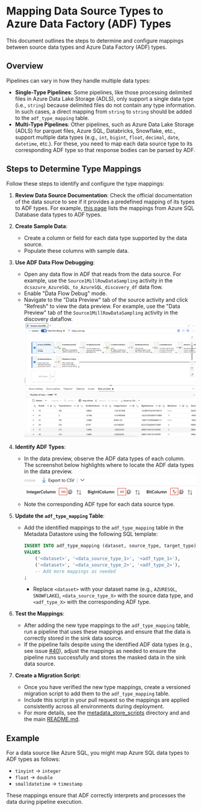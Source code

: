 # Mapping Data Source Types to Azure Data Factory (ADF) Types

This document outlines the steps to determine and configure mappings between source data types and 
Azure Data Factory (ADF) types. 

## Overview

Pipelines can vary in how they handle multiple data types:

- **Single-Type Pipelines**: Some pipelines, like those processing delimited files in Azure Data Lake Storage (ADLS), 
only support a single data type (i.e., `string`) because delimited files do not contain any type information. 
In such cases, a direct mapping from `string` to `string` should be added to the `adf_type_mapping` table.
- **Multi-Type Pipelines**: Other pipelines, such as Azure Data Lake Storage (ADLS) for parquet files, Azure SQL, 
Databricks, Snowflake, etc., support multiple data types (e.g., `int`, `bigint`, `float`, `decimal`, `date`, 
`datetime`, etc.). For these, you need to map each data source type to its corresponding ADF type so that 
response bodies can be parsed by ADF.

## Steps to Determine Type Mappings

Follow these steps to identify and configure the type mappings:

1. **Review Data Source Documentation**: Check the official documentation of the data source to see if it provides 
a predefined mapping of its types to ADF types. For example, [this page](https://learn.microsoft.com/en-us/azure/data-factory/connector-azure-sql-database?tabs=data-factory#data-type-mapping-for-azure-sql-database) lists 
the mappings from Azure SQL Database data types to ADF types.

2. **Create Sample Data**:
    - Create a column or field for each data type supported by the data source.
    - Populate these columns with sample data.

3. **Use ADF Data Flow Debugging**:
    - Open any data flow in ADF that reads from the data source. For example, use the 
    `Source1MillRowDataSampling` activity in the `dcsazure_AzureSQL_to_AzureSQL_discovery_df` data flow.
    - Enable "Data Flow Debug" mode.
    - Navigate to the "Data Preview" tab of the source activity and click "Refresh" to view the data preview.
    For example, use the "Data Preview" tab of the `Source1MillRowDataSampling` activity in the discovery dataflow.
    ![data preview](../images/ADF%20Data%20Preview.png)

4. **Identify ADF Types**:
    - In the data preview, observe the ADF data types of each column. The screenshot below highlights where to locate 
    the ADF data types in the data preview.
    ![data preview](../images/ADF%20Data%20Type.png)
    - Note the corresponding ADF type for each data source type.

5. **Update the `adf_type_mapping` Table**:
    - Add the identified mappings to the `adf_type_mapping` table in the Metadata Datastore using 
    the following SQL template:
      ```sql
      INSERT INTO adf_type_mapping (dataset, source_type, target_type)
      VALUES
          ('<dataset>', '<data_source_type_1>', '<adf_type_1>'),
          ('<dataset>', '<data_source_type_2>', '<adf_type_2>'),
          -- Add more mappings as needed
      ;
      ```
      - Replace `<dataset>` with your dataset name (e.g., `AZURESQL`, `SNOWFLAKE`), 
      `<data_source_type_X>` with the source data type, and `<adf_type_X>` with the corresponding ADF type.

6. **Test the Mappings**:
    - After adding the new type mappings to the `adf_type_mapping` table, run a pipeline that uses these mappings and ensure that 
    the data is correctly stored in the sink data source.
    - If the pipeline fails despite using the identified ADF data types (e.g., see issue [#40](https://github.com/delphix/dcs-for-azure-templates/issues/40)), 
    adjust the mappings as needed to ensure the pipeline runs successfully and stores the masked data in the sink data source.

7. **Create a Migration Script**:
    - Once you have verified the new type mappings, create a versioned migration script to add them 
    to the `adf_type_mapping` table.  
    - Include this script in your pull request so the mappings are applied consistently 
    across all environments during deployment.  
    - For more details, see the [metadata_store_scripts](../../metadata_store_scripts) directory and and the main [README.md](../../README.md#self-hosted-metadata-store).

## Example

For a data source like Azure SQL, you might map Azure SQL data types to ADF types as follows:
- `tinyint` → `integer`
- `float` → `double`
- `smalldatetime` → `timestamp` 

These mappings ensure that ADF correctly interprets and processes the data during pipeline execution.
